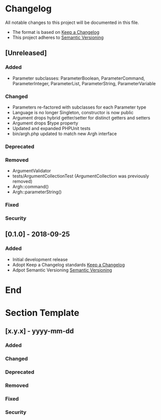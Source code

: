 # Changelog
All notable changes to this project will be documented in this file.

- The format is based on [Keep a Changelog](https://keepachangelog.com/en/1.0.0/)
- This project adheres to [Semantic Versioning](https://semver.org/spec/v2.0.0.html)

## [Unreleased]

### Added
- Parameter subclasses: ParameterBoolean, ParameterCommand, ParameterInteger, ParameterList, ParameterString, ParameterVariable

### Changed
- Parameters re-factored with subclasses for each Parameter type
- Language is no longer Singleton, constructor is now public
- Argument drops hybrid getter/setter for distinct getters and setters
- Argument drops $type property
- Updated and expanded PHPUnit tests
- bin/argh.php updated to match new Argh interface

### Deprecated

### Removed
- ArgumentValidator
- tests/ArgumentCollectionTest (ArgumentCollection was previously removed)
- Argh::command()
- Argh::parameterString()

### Fixed
### Security

## [0.1.0] - 2018-09-25

### Added
- Initial development release
- Adopt Keep a Changelog standards [Keep a Changelog](https://keepachangelog.com/en/1.0.0/)
- Adpot Semantic Versioning [Semantic Versioning](https://semver.org/spec/v2.0.0.html)

# End

# Section Template
## [x.y.x] - yyyy-mm-dd
### Added
### Changed
### Deprecated
### Removed
### Fixed
### Security
